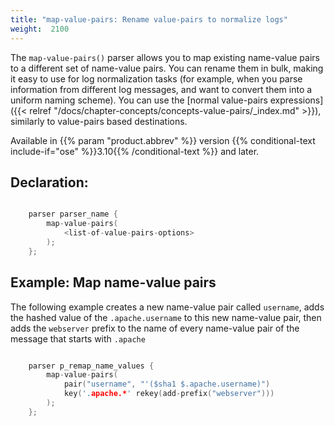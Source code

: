 ```yaml
---
title: "map-value-pairs: Rename value-pairs to normalize logs"
weight:  2100
---
```

<!-- DISCLAIMER: This file is based on the syslog-ng Open Source Edition documentation https://github.com/balabit/syslog-ng-ose-guides/commit/2f4a52ee61d1ea9ad27cb4f3168b95408fddfdf2 and is used under the terms of The syslog-ng Open Source Edition Documentation License. The file has been modified by Axoflow. -->

The `map-value-pairs()` parser allows you to map existing name-value pairs to a different set of name-value pairs. You can rename them in bulk, making it easy to use for log normalization tasks (for example, when you parse information from different log messages, and want to convert them into a uniform naming scheme). You can use the [normal value-pairs expressions]({{< relref "/docs/chapter-concepts/concepts-value-pairs/_index.md" >}}), similarly to value-pairs based destinations.

Available in {{% param "product.abbrev" %}} version {{% conditional-text include-if="ose" %}}3.10{{% /conditional-text %}} and later.


## Declaration:

```c

    parser parser_name {
        map-value-pairs(
            <list-of-value-pairs-options>
        );
    };

```



## Example: Map name-value pairs

The following example creates a new name-value pair called `username`, adds the hashed value of the `.apache.username` to this new name-value pair, then adds the `webserver` prefix to the name of every name-value pair of the message that starts with `.apache`

```c

    parser p_remap_name_values {
        map-value-pairs(
            pair("username", "'($sha1 $.apache.username)")
            key('.apache.*' rekey(add-prefix("webserver")))
        );
    };

```

